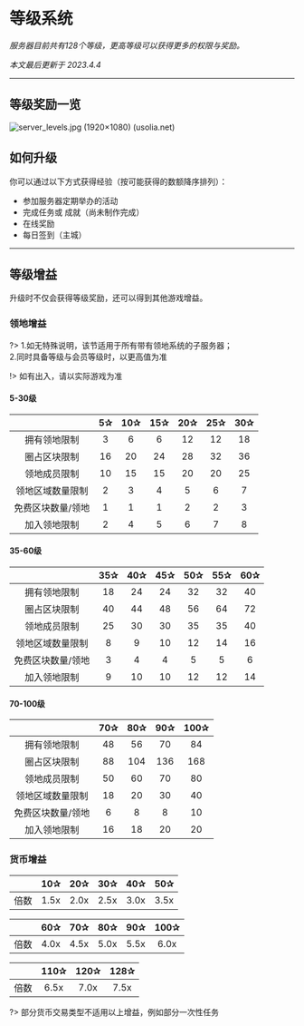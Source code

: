 # 等级系统

*服务器目前共有128个等级，更高等级可以获得更多的权限与奖励。*

*本文最后更新于 2023.4.4*

----------

## 等级奖励一览


![server_levels.jpg (1920×1080) (usolia.net)](https://usolia.net/img/docs/server_levels.jpg)


## 如何升级

你可以通过以下方式获得经验（按可能获得的数额降序排列）：

 - 参加服务器定期举办的活动
 - 完成任务或 成就（尚未制作完成）
 - 在线奖励
 - 每日签到（主城）

----------

## 等级增益

升级时不仅会获得等级奖励，还可以得到其他游戏增益。

### 领地增益

?>  1.如无特殊说明，该节适用于所有带有领地系统的子服务器；<br>2.同时具备等级与会员等级时，以更高值为准

!> 如有出入，请以实际游戏为准

#### 5-30级

|     |  5✰   |  10✰   |  15✰   |  20✰   |   25✰  |  30✰   |
| :-: | :-: | :-: | :-: | :-: | :-: | :-: |
|  拥有领地限制   |  3   |  6   |  6   |  12   |  12   |  18   |
|  圈占区块限制   |  16   |  20   |  24   |  28   |  32   | 36    |
|  领地成员限制   | 10    |  15   |  15   |  20   |   20  |  25   |
|  领地区域数量限制   |  2   |  3   |  4   | 5    |  6   |  7   |
|  免费区块数量/领地  |  1   |  1   |  1   |   2  |  2   |  3   |
|  加入领地限制   |  2   |  4   |  5   |  6   |  7   |   8  |

#### 35-60级

|     |  35✰   |  40✰   |  45✰   |  50✰   |   55✰  |  60✰   |
| :-: | :-: | :-: | :-: | :-: | :-: | :-: |
|  拥有领地限制   |  18   |  24   |  24   |  32   |  32   |  40   |
|  圈占区块限制   |  40   |  44   |  48   |  56   |  64   |   72    |
|  领地成员限制   | 25    |  30   |  30   |  35   |   35  |  40   |
|  领地区域数量限制   |  8   |  9   |  10   | 12    |  14   |  16   |
|  免费区块数量/领地  |  3   |  4   |  4   |   5  |  5   |  6   |
|  加入领地限制   |  9   |  10   |  10   |  12   |  12   |  14  |

#### 70-100级

|     |  70✰   |  80✰   |  90✰   |  100✰   |
| :-: | :-: | :-: | :-: | :-: |
|  拥有领地限制   |  48   |  56   |  70   |  84   | 
|  圈占区块限制   |  88   |  104   |  136   |  168   |
|  领地成员限制   |  50    |  60   |  70   |  80   |
|  领地区域数量限制   |  18   |  20   |  30   |  40    |
|  免费区块数量/领地  |  6   |  8   |  8   |   10  |
|  加入领地限制   |  16  |  18   |  20   |  20   |

### 货币增益

|     |  10✰   |  20✰   |  30✰   |  40✰   |   50✰  |
| :-: | :-: | :-: | :-: | :-: | :-: |
|  倍数   |  1.5x   | 2.0x   |  2.5x   |  3.0x   | 3.5x  |

|     |  60✰   |  70✰   |  80✰   |  90✰   |   100✰  |
| :-: | :-: | :-: | :-: | :-: | :-: |
|  倍数   |  4.0x   | 4.5x   |  5.0x   |  5.5x   | 6.0x  |


|     |  110✰   |  120✰   |  128✰   |
| :-: | :-: | :-: | :-: |
|  倍数   |  6.5x   | 7.0x   |  7.5x   |

?> 部分货币交易类型不适用以上增益，例如部分一次性任务
